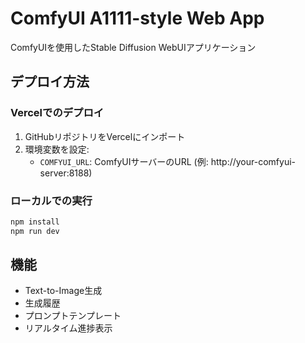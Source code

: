 # ComfyUI A1111-style Web App

ComfyUIを使用したStable Diffusion WebUIアプリケーション

## デプロイ方法

### Vercelでのデプロイ

1. GitHubリポジトリをVercelにインポート
2. 環境変数を設定:
   - `COMFYUI_URL`: ComfyUIサーバーのURL (例: http://your-comfyui-server:8188)

### ローカルでの実行

```bash
npm install
npm run dev
```

## 機能

- Text-to-Image生成
- 生成履歴
- プロンプトテンプレート
- リアルタイム進捗表示